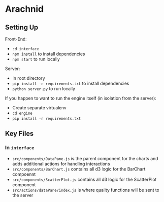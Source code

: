 # Arachnid

## Setting Up

Front-End:
- `cd interface`
- `npm install` to install dependencies
- `npm start` to run locally

Server:
- In root directory
- `pip install -r requirements.txt` to install dependencies
- `python server.py` to run locally

If you happen to want to run the engine itself (in isolation from the server):
- Create separate virtualenv
- `cd engine`
- `pip install -r requirements.txt`

## Key Files

### In `interface` 

- `src/components/DataPane.js` is the parent component for the charts and adds additional actions for handling interactions
- `src/components/BarChart.js` contains all d3 logic for the BarChart compoennt
- `src/components/ScatterPlot.js` contains all d3 logic for the ScatterPlot component
- `src/actions/dataPane/index.js` is where quality functions will be sent to the server 
